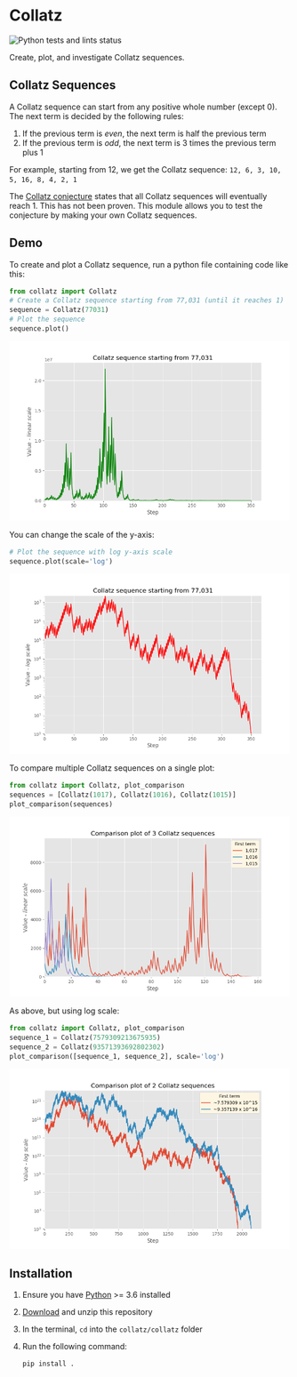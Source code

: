 # Collatz

![Python tests and lints status](https://github.com/jacobcallear/collatz/workflows/tests/badge.svg)

Create, plot, and investigate Collatz sequences.

## Collatz Sequences

A Collatz sequence can start from any positive whole number (except 0). The
next term is decided by the following rules:

1. If the previous term is *even*, the next term is half the previous term
2. If the previous term is *odd*, the next term is 3 times the previous term
   plus 1

For example, starting from 12, we get the Collatz sequence:
`12, 6, 3, 10, 5, 16, 8, 4, 2, 1`

The [Collatz conjecture](https://en.wikipedia.org/wiki/Collatz_conjecture)
states that all Collatz sequences will eventually reach 1. This has not been
proven. This module allows you to test the conjecture by making your own Collatz
sequences.

## Demo

To create and plot a Collatz sequence, run a python file containing code like
this:

```python
from collatz import Collatz
# Create a Collatz sequence starting from 77,031 (until it reaches 1)
sequence = Collatz(77031)
# Plot the sequence
sequence.plot()
```

![Line plot of a Collatz sequence starting from 77,031 with linear scale](/img/plot-77031-linear.png)

You can change the scale of the y-axis:

```python
# Plot the sequence with log y-axis scale
sequence.plot(scale='log')
```

![Line plot of a Collatz sequence starting from 77,031 with log scale](/img/plot-77031-log.png)

To compare multiple Collatz sequences on a single plot:

```python
from collatz import Collatz, plot_comparison
sequences = [Collatz(1017), Collatz(1016), Collatz(1015)]
plot_comparison(sequences)
```

![Line plot of three Collatz sequences with linear scale](/img/plot-comparison-3-linear.png)

As above, but using log scale:

```python
from collatz import Collatz, plot_comparison
sequence_1 = Collatz(7579309213675935)
sequence_2 = Collatz(93571393692802302)
plot_comparison([sequence_1, sequence_2], scale='log')
```

![Line plot of two Collatz sequences with log scale](/img/plot-comparison-2-log.png)

## Installation

1. Ensure you have [Python](https://www.python.org/downloads/) >= 3.6 installed
2. [Download](https://github.com/jacobcallear/collatz/archive/master.zip)
   and unzip this repository
3. In the terminal, `cd` into the `collatz/collatz` folder
4. Run the following command:

   ```bash
   pip install .
   ```
